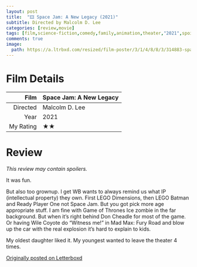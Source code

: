 ```yaml
---
layout: post
title:  "🎞️ Space Jam: A New Legacy (2021)"
subtitle: Directed by Malcolm D. Lee
categories: [review,movie]
tags: [film,science-fiction,comedy,family,animation,theater,"2021",spoilers]
comments: true
image:
  path: https://a.ltrbxd.com/resized/film-poster/3/1/4/8/8/3/314883-space-jam-a-new-legacy-0-500-0-750-crop.jpg
---
```


# Film Details

Film|Space Jam: A New Legacy
--:|:--
Directed|Malcolm D. Lee
Year|2021
My Rating|★★

# Review

_This review may contain spoilers._

It was fun.

But also too grownup. I get WB wants to always remind us what IP (intellectual property) they own. First LEGO Dimensions, then LEGO Batman and Ready Player One not Space Jam. But you got pick more age appropriate stuff. I am fine with Game of Thrones Ice zombie in the far background. But when it’s right behind Don  Cheadle for most of the game. Or having Wile Coyote do “Witness me!” in Mad Max: Fury Road and blow up the car with the real explosion it’s hard to explain to kids.

My oldest daughter liked it. My youngest wanted to leave the theater 4 times.


[Originally posted on Letterboxd](https://letterboxd.com/nickbarrett/film/space-jam-a-new-legacy/)
